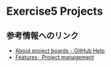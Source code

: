 # Exercise5 Projects


## 参考情報へのリンク

- [About project boards - GitHub Help](https://help.github.com/en/articles/about-project-boards)
- [Features · Project management](https://github.com/features/project-management/)

